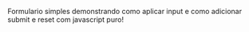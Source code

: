 Formulario simples demonstrando como aplicar input e como adicionar submit e reset com javascript puro!
